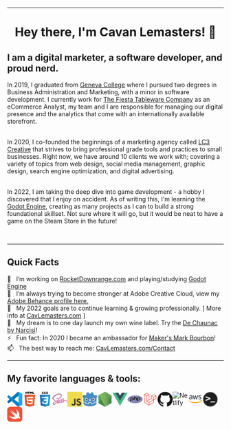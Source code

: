 <!--
**TheKicker/TheKicker** is a ✨ _special_ ✨ repository because its `README.md` (this file) appears on your GitHub profile.

Here are some ideas to get you started:

- 🔭 I’m currently working on ...
- 🌱 I’m currently learning ...
- 👯 I’m looking to collaborate on ...
- 🤔 I’m looking for help with ...
- 💬 Ask me about ...
- 📫 How to reach me: ...
- 😄 Pronouns: ...
- ⚡ Fun fact: ...
-->
<div align="center">
<hr>
<h1>Hey there, I'm Cavan Lemasters! 👋 </h1>
</div> 

<h2> I am a digital marketer, a software developer, and proud nerd.</h2>
In 2019, I graduated from <a href="https://www.geneva.edu/">Geneva College</a> where I pursued two degrees in Business Administration and Marketing, with a minor in software development.  I currently work for <a href="https://www.fiestafactorydirect.com">The Fiesta Tableware Company</a> as an eCommerce Analyst, my team and I are responsible for managing our digital presence and the analytics that come with an internationally available storefront.

<br>In 2020, I co-founded the beginnings of a marketing agency called <a href="https://lc3creative.com">LC3 Creative</a> that strives to bring professional grade tools and practices to small businesses.  Right now, we have around 10 clients we work with; covering a variety of topics from web design, social media management, graphic design, search engine optimization, and digital advertising.

<br>In 2022, I am taking the deep dive into game development - a hobby I discovered that I enjoy on accident. As of writing this, I'm learning the <a href="https://godotengine.org/">Godot Engine</a>, creating as many projects as I can to build a strong foundational skillset. Not sure where it will go, but it would be neat to have a game on the Steam Store in the future!

<br />
<hr>
<h2> Quick Facts </h2>

🔭 &nbsp; I’m working on <a href="https://github.com/TheKicker/rocket-downrange">RocketDownrange.com</a> and playing/studying <a href="https://godotengine.org/">Godot Engine</a><br>
🌱 &nbsp; I’m always trying to become stronger at Adobe Creative Cloud, view my <a href="https://www.behance.net/cavanlemasters">Adobe Behance profile here.</a><br>
💬 &nbsp; My 2022 goals are to continue learning & growing professionally. [ More info at <a href="https://www.CavLemasters.com">CavLemasters.com</a> ]<br>
🤔 &nbsp; My dream is to one day launch my own wine label. Try the <a href="https://www.narcisiwinery.com/collection/click-to-enlarge-de-chaunac-2018">De Chaunac by Narcisi</a>! <br>
⚡  &nbsp; Fun fact: In 2020 I became an ambassador for <a href="https://www.makersmark.com/"> Maker's Mark Bourbon</a>!<br>
📫 &nbsp; The best way to reach me: <a href="https://cavlemasters.com/contact">CavLemasters.com/Contact</a><br>
<hr>

<h2>My favorite languages & tools:</h2>

<img align="left" alt="Visual Studio Code" width="35px" src="https://raw.githubusercontent.com/github/explore/80688e429a7d4ef2fca1e82350fe8e3517d3494d/topics/visual-studio-code/visual-studio-code.png" />

<img align="left" alt="HTML5" width="35px" src="https://raw.githubusercontent.com/github/explore/80688e429a7d4ef2fca1e82350fe8e3517d3494d/topics/html/html.png" />

<img align="left" alt="CSS3" width="35px" src="https://raw.githubusercontent.com/github/explore/80688e429a7d4ef2fca1e82350fe8e3517d3494d/topics/css/css.png" />

<img align="left" alt="Sass" width="35px" src="https://raw.githubusercontent.com/github/explore/80688e429a7d4ef2fca1e82350fe8e3517d3494d/topics/sass/sass.png" />

<img align="left" alt="JavaScript" width="35px" src="https://raw.githubusercontent.com/github/explore/80688e429a7d4ef2fca1e82350fe8e3517d3494d/topics/javascript/javascript.png" />

<img align="left" alt="Godot" width="35px" src="https://raw.githubusercontent.com/github/explore/80688e429a7d4ef2fca1e82350fe8e3517d3494d/topics/godot/godot.png" />

<img align="left" alt="Node.js" width="35px" src="https://raw.githubusercontent.com/github/explore/80688e429a7d4ef2fca1e82350fe8e3517d3494d/topics/nodejs/nodejs.png" />

<img align="left" alt="Vue.js" width="35px" src="https://raw.githubusercontent.com/github/explore/80688e429a7d4ef2fca1e82350fe8e3517d3494d/topics/vue/vue.png" />

<img align="left" alt="PHP" width="35px" src="https://raw.githubusercontent.com/github/explore/80688e429a7d4ef2fca1e82350fe8e3517d3494d/topics/php/php.png" />

<img align="left" alt="Laravel" width="35px" src="https://raw.githubusercontent.com/github/explore/80688e429a7d4ef2fca1e82350fe8e3517d3494d/topics/laravel/laravel.png" />

<img align="left" alt="GitHub" width="35px" src="https://raw.githubusercontent.com/github/explore/78df643247d429f6cc873026c0622819ad797942/topics/github/github.png" />

<img align="left" alt="Netlify" width="35px" src="https://avatars1.githubusercontent.com/in/13473?s=41&u=896adff132bec5e30a16f862fcedd2d06e4de7a5&v=4" />

<img align="left" alt="Amazon Web Services" width="35px" src="https://raw.githubusercontent.com/github/explore/80688e429a7d4ef2fca1e82350fe8e3517d3494d/topics/aws/aws.png" />

<img align="left" alt="UNIX / MacOS Terminal" width="35px" src="https://raw.githubusercontent.com/github/explore/80688e429a7d4ef2fca1e82350fe8e3517d3494d/topics/terminal/terminal.png" />

<img align="left" alt="Swift" width="35px" src="https://raw.githubusercontent.com/github/explore/80688e429a7d4ef2fca1e82350fe8e3517d3494d/topics/swift/swift.png" />

</div>
<br>